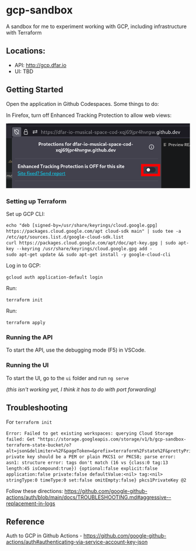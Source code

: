 # gcp-sandbox
A sandbox for me to experiment working with GCP, including infrastructure with Terraform

## Locations:

* API: http://gcp.dfar.io
* UI: TBD

## Getting Started

Open the application in Github Codespaces. Some things to do:

In Firefox, turn off Enhanced Tracking Protection to allow web views:

![Enhanced Tracking Protection screenshot](docs/enhanced-tracking-protection.png)

### Setting up Terraform

Set up GCP CLI:

```
echo "deb [signed-by=/usr/share/keyrings/cloud.google.gpg] https://packages.cloud.google.com/apt cloud-sdk main" | sudo tee -a /etc/apt/sources.list.d/google-cloud-sdk.list
curl https://packages.cloud.google.com/apt/doc/apt-key.gpg | sudo apt-key --keyring /usr/share/keyrings/cloud.google.gpg add -
sudo apt-get update && sudo apt-get install -y google-cloud-cli
```

Log in to GCP:

`gcloud auth application-default login`

Run:

`terraform init`

Run:

`terraform apply`

### Running the API

To start the API, use the debugging mode (F5) in VSCode.

### Running the UI

To start the UI, go to the `ui` folder and run `ng serve`

_(this isn't working yet, I think it has to do with port forwarding)_

## Troubleshooting

For `terraform init`

```
Error: Failed to get existing workspaces: querying Cloud Storage failed: Get "https://storage.googleapis.com/storage/v1/b/gcp-sandbox-terraform-state-bucket/o?alt=json&delimiter=%2F&pageToken=&prefix=terraform%2Fstate%2F&prettyPrint=false&projection=full&versions=false": private key should be a PEM or plain PKCS1 or PKCS8; parse error: asn1: structure error: tags don't match (16 vs {class:0 tag:13 length:45 isCompound:true}) {optional:false explicit:false application:false private:false defaultValue:<nil> tag:<nil> stringType:0 timeType:0 set:false omitEmpty:false} pkcs1PrivateKey @2
```

Follow these directions: https://github.com/google-github-actions/auth/blob/main/docs/TROUBLESHOOTING.md#aggressive--replacement-in-logs

## Reference

Auth to GCP in Github Actions - https://github.com/google-github-actions/auth#authenticating-via-service-account-key-json
